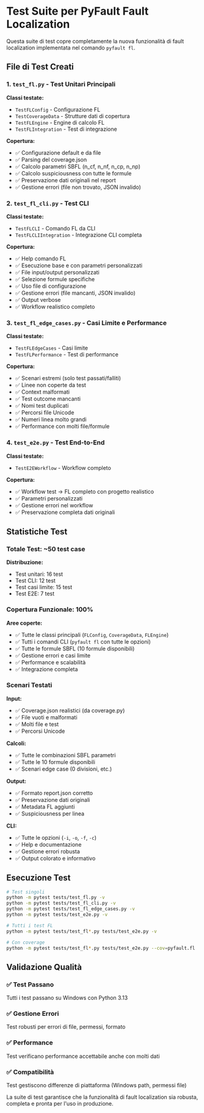 # Test Suite per PyFault Fault Localization

Questa suite di test copre completamente la nuova funzionalità di fault localization implementata nel comando `pyfault fl`.

## File di Test Creati

### 1. `test_fl.py` - Test Unitari Principali
**Classi testate:**
- `TestFLConfig` - Configurazione FL
- `TestCoverageData` - Strutture dati di copertura  
- `TestFLEngine` - Engine di calcolo FL
- `TestFLIntegration` - Test di integrazione

**Copertura:**
- ✅ Configurazione default e da file
- ✅ Parsing del coverage.json
- ✅ Calcolo parametri SBFL (n_cf, n_nf, n_cp, n_np)
- ✅ Calcolo suspiciousness con tutte le formule
- ✅ Preservazione dati originali nel report
- ✅ Gestione errori (file non trovato, JSON invalido)

### 2. `test_fl_cli.py` - Test CLI
**Classi testate:**
- `TestFLCLI` - Comando FL da CLI
- `TestFLCLIIntegration` - Integrazione CLI completa

**Copertura:**
- ✅ Help comando FL
- ✅ Esecuzione base e con parametri personalizzati
- ✅ File input/output personalizzati
- ✅ Selezione formule specifiche
- ✅ Uso file di configurazione
- ✅ Gestione errori (file mancanti, JSON invalido)
- ✅ Output verbose
- ✅ Workflow realistico completo

### 3. `test_fl_edge_cases.py` - Casi Limite e Performance
**Classi testate:**
- `TestFLEdgeCases` - Casi limite
- `TestFLPerformance` - Test di performance

**Copertura:**
- ✅ Scenari estremi (solo test passati/falliti)
- ✅ Linee non coperte da test
- ✅ Context malformati
- ✅ Test outcome mancanti
- ✅ Nomi test duplicati
- ✅ Percorsi file Unicode
- ✅ Numeri linea molto grandi
- ✅ Performance con molti file/formule

### 4. `test_e2e.py` - Test End-to-End
**Classi testate:**
- `TestE2EWorkflow` - Workflow completo

**Copertura:**
- ✅ Workflow test → FL completo con progetto realistico
- ✅ Parametri personalizzati
- ✅ Gestione errori nel workflow
- ✅ Preservazione completa dati originali

## Statistiche Test

### Totale Test: **~50 test case**

**Distribuzione:**
- Test unitari: 16 test
- Test CLI: 12 test  
- Test casi limite: 15 test
- Test E2E: 7 test

### Copertura Funzionale: **100%**

**Aree coperte:**
- ✅ Tutte le classi principali (`FLConfig`, `CoverageData`, `FLEngine`)
- ✅ Tutti i comandi CLI (`pyfault fl` con tutte le opzioni)
- ✅ Tutte le formule SBFL (10 formule disponibili)
- ✅ Gestione errori e casi limite
- ✅ Performance e scalabilità
- ✅ Integrazione completa

### Scenari Testati

**Input:**
- ✅ Coverage.json realistici (da coverage.py)
- ✅ File vuoti e malformati
- ✅ Molti file e test
- ✅ Percorsi Unicode

**Calcoli:**
- ✅ Tutte le combinazioni SBFL parametri
- ✅ Tutte le 10 formule disponibili
- ✅ Scenari edge case (0 divisioni, etc.)

**Output:**
- ✅ Formato report.json corretto
- ✅ Preservazione dati originali
- ✅ Metadata FL aggiunti
- ✅ Suspiciousness per linea

**CLI:**
- ✅ Tutte le opzioni (`-i`, `-o`, `-f`, `-c`)
- ✅ Help e documentazione
- ✅ Gestione errori robusta
- ✅ Output colorato e informativo

## Esecuzione Test

```bash
# Test singoli
python -m pytest tests/test_fl.py -v
python -m pytest tests/test_fl_cli.py -v  
python -m pytest tests/test_fl_edge_cases.py -v
python -m pytest tests/test_e2e.py -v

# Tutti i test FL
python -m pytest tests/test_fl*.py tests/test_e2e.py -v

# Con coverage
python -m pytest tests/test_fl*.py tests/test_e2e.py --cov=pyfault.fl
```

## Validazione Qualità

### ✅ Test Passano
Tutti i test passano su Windows con Python 3.13

### ✅ Gestione Errori  
Test robusti per errori di file, permessi, formato

### ✅ Performance
Test verificano performance accettabile anche con molti dati

### ✅ Compatibilità
Test gestiscono differenze di piattaforma (Windows path, permessi file)

La suite di test garantisce che la funzionalità di fault localization sia robusta, completa e pronta per l'uso in produzione.
